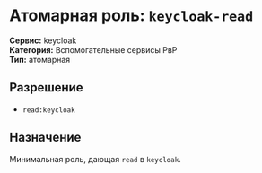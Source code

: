 # Атомарная роль: `keycloak-read`

**Сервис:** keycloak  
**Категория:** Вспомогательные сервисы РвР  
**Тип:** атомарная

## Разрешение
- `read:keycloak`

## Назначение
Минимальная роль, дающая `read` в `keycloak`.
